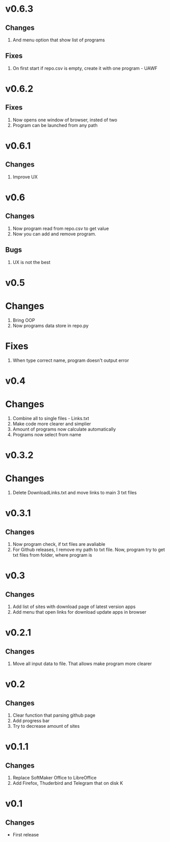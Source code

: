 # v0.6.3
## Changes
1. And menu option that show list of programs
## Fixes
1. On first start if repo.csv is empty, create it with one program - UAWF

# v0.6.2
## Fixes
1. Now opens one window of browser, insted of two
2. Program can be launched from any path

# v0.6.1
## Changes
1. Improve UX

# v0.6
## Changes
1. Now program read from repo.csv to get value
2. Now you can add and remove program.
## Bugs
1. UX is not the best

# v0.5
# Changes
1. Bring OOP
2. Now programs data store in repo.py
# Fixes
1. When type correct name, program doesn't output error

# v0.4
# Changes
1. Combine all to single files - Links.txt
2. Make code more clearer and simplier
3. Amount of programs now calculate automatically
4. Programs now select from name

# v0.3.2
# Changes
1. Delete DownloadLinks.txt and move links to main 3 txt files

# v0.3.1
## Changes
1. Now program check, if txt files are avaliable
2. For Github releases, I remove my path to txt file. Now, program try to get txt files from folder, where program is

# v0.3
## Changes
1. Add list of sites with download page of latest version apps
2. Add menu that open links for download update apps in browser

# v0.2.1
## Changes
1. Move all input data to file. That allows make program more clearer

# v0.2
## Changes
1. Clear function that parsing github page
2. Add progress bar
3. Try to decrease amount of sites

# v0.1.1
## Changes
1. Replace SoftMaker Office to LibreOffice
2. Add Firefox, Thuderbird and Telegram that on disk K

# v0.1
## Changes
- First release
